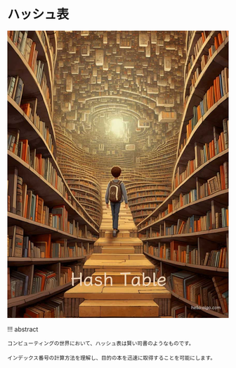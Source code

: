 # ハッシュ表

![ハッシュ表](../assets/covers/chapter_hashing.jpg)

!!! abstract

    コンピューティングの世界において、ハッシュ表は賢い司書のようなものです。

    インデックス番号の計算方法を理解し、目的の本を迅速に取得することを可能にします。
